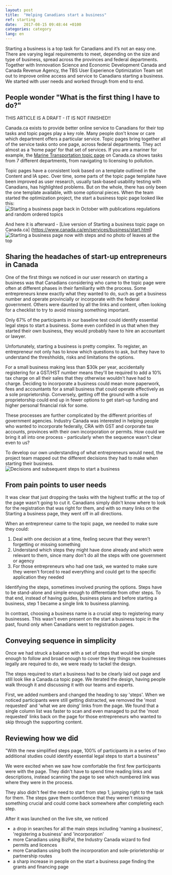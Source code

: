```yaml
---
layout: post
title:  "Helping Canadians start a business"
ref: starting
date:   2017-08-15 09:48:44 +0100
categories: category
lang: en
---
```

Starting a business is a top task for Canadians and it’s not an easy one. There are varying legal requirements to meet, depending on the size and type of business, spread across the provinces and federal departments. Together with Innnovation Science and Economic Development Canada and Canada Revenue Agency, the TBS User Experience Optimization Team set out to improve online access and service to Canadians starting a business. We started with user needs and worked through from end to end.  

## People wonder "What is the first thing I have to do?" 
THIS ARTICLE IS A DRAFT - IT IS NOT FINISHED!!

Canada.ca exists to provide better online service to Canadians for their top tasks and topic pages play a key role. Many people don't know or care which department offers a particular service. Topic pages bring together all of the service tasks onto one page, across federal departments. They act almost as a ‘home page’ for that set of services. If you are a mariner for example, the [Marine Transportation topic page](https://www.canada.ca/en/services/transport/marine.html) on Canada.ca shows tasks from 7 different departments, from navigating to licensing to pollution. 

Topic pages have a consistent look based on a template outlined in the Content and IA spec. Over time, some parts of the topic page template have been improved as user research, usually task-based usability testing with Canadians, has highlighted problems. But on the whole, there has only been the one template available, with some optional pieces. When the team started the optimization project, the start a business topic page looked like this: 
![Starting a business page back in October with publications regulations and random ordered topics](/images/Starting_topic_Oct2016_567x523.png "Starting a business topic page in October 2016")

And here it is afterward - [Live version of Starting a business topic page on Canada.ca]  (https://www.canada.ca/en/services/business/start.html)
![Starting a business page now with steps and no photo of leaves at the top](/images/Starting_template_Aug2017_599x492.png  "Starting a business topic page on Canada.ca in simplified Steps template")

## Sharing the headaches of start-up entrepreneurs in Canada
One of the first things we noticed in our user research on starting a business was that Canadians considering who came to the topic page were often at different phases in their familiarity with the process. Some entrepreneurs knew exactly what they wanted to do, such as get a business number and operate provincially or incorporate with the federal government. Others were daunted by all the links and content, often looking for a checklist to try to avoid missing something important.

Only 67% of the participants in our baseline test could identify essential legal steps to start a business. Some even confided in us that when they started their own business, they would probably have to hire an accountant or lawyer.

Unfortunately, starting a business is pretty complex. To register, an entrepreneur not only has to know which questions to ask, but they have to understand the threshholds, risks and limitations the options.

For a small business making less than $30k per year, accidentally registering for a GST/HST number means they'll be required to add a 10% tax charge on all their sales that they otherwise wouldn't have had to charge. Deciding to incorporate a business could mean more paperwork, fees and accountants for a small business that could operate effectively as a sole proprietorship. Conversely, getting off the ground with a sole proprietorship could end up in fewer options to get start-up funding and higher personal financial risk for some.

These processes are further complicated by the different priorities of government agencies. Industry Canada was interested in helping people who wanted to incorporate federally, CRA with GST and corporate tax accounts, provinces with their own incorporation or permits. How could we bring it all into one process - particularly when the sequence wasn't clear even to us?

To develop our own understanding of what entrepreneurs would need, the project team mapped out the different decisions they had to make when starting their business.
![Decisions and subsequent steps to start a business](/images/Starting_a_business_decisions_Nov2016_grey_1194x818.png  "Decision points to start a business")

## From pain points to user needs
It was clear that just dropping the tasks with the highest traffic at the top of the page wasn't going to cut it. Canadians simply didn't know where to look for the registration that was right for them, and with so many links on the Starting a business page, they went off in all directions. 

When an entrepreneur came to the topic page, we needed to make sure they could:
1. Deal with one decision at a time, feeling secure that they weren't forgetting or missing something
2. Understand which steps they might have done already and which were relevant to them, since many don't do all the steps with one government or agency
3. For those entrepreneurs who had one task, we wanted to make sure they weren't forced to read everything and could get to the specific application they needed

Identifying the steps, sometimes involved pruning the options. Steps have to be stand-alone and simple enough to differentiate from other steps. To that end, instead of having guides, business plans and before starting a business, step 1 became a single link to business planning. 

In contrast, choosing a business name is a crucial step to registering many businesses. This wasn't even present on the start a business topic in the past, found only when Canadians went to registration pages. 

## Conveying sequence in simplicity
Once we had struck a balance with a set of steps that would be simple enough to follow and broad enough to cover the key things new businesses legally are required to do, we were ready to tackel the design.

The steps required to start a business had to be clearly laid out page and still look like a Canada.ca topic page. We iterated the design, having people walk through it and discussing it with our teams and experts.

First, we added numbers and changed the heading to say 'steps'. When we noticed participants were still getting distracted, we removed the 'most requested' and 'what we are doing' links from the page. We found that a single column list was faster to scan and even managed to put the 'most requested' links back on the page for those entrepreneurs who wanted to skip through the supporting content.

## Reviewing how we did
"With the new simplified steps page, 100% of participants in a series of two additional studies could identify essential legal steps to start a business"

We were excited when we saw how comfortable the first few participants were with the page. They didn't have to spend time reading links and descriptions, instead scanning the page to see which numbered link was where they were in the process.

They also didn't feel the need to start from step 1, jumping right to the task for them. The steps gave them confidence that they weren't missing something crucial and could come back somewhere after completing each step.

After it was launched on the live site, we noticed 
- a drop in searches for all the main steps including 'naming a business', 'registering a business' and 'incorporation'
- more Canadians using BizPal, the Industry Canada wizard to find permits and licences
- more Canadians using both the incorporation and sole-priorietorship or partnership routes
- a sharp increase in people on the start a business page finding the grants and financing page
